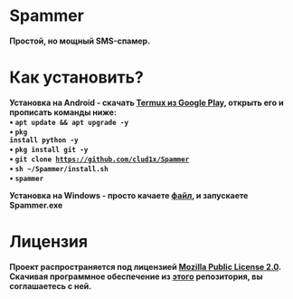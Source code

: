 # Spammer
<b>Простой, но мощный SMS-спамер.<br>
# Как установить?
<b>Установка на Android<b> - скачать <a href="https://play.google.com/store/apps/details?id=com.termux&hl=ru">Termux из Google Play</a>, открыть его и прописать команды ниже:<br>
• <code>apt update && apt upgrade -y</code><br>
• <code>pkg install python -y</code><br>
• <code>pkg install git -y</code><br>
• <code>git clone https://github.com/clud1x/Spammer</code><br>
• <code>sh ~/Spammer/install.sh</code><br>
• <code>spammer</code><br>

<b>Установка на Windows - просто качаете [файл](https://github.com/milkpro1337/Spammer/blob/master/Spammer.exe), и запускаете Spammer.exe<br>
  
# Лицензия
<b>Проект распространяется под лицензией [Mozilla Public License 2.0](https://github.com/clud1x/Spammer/blob/master/LICENSE). Скачивая программное обеспечение из [этого](https://github.com/clud1x/Spammer) репозитория, вы соглашаетесь с ней.<br>
